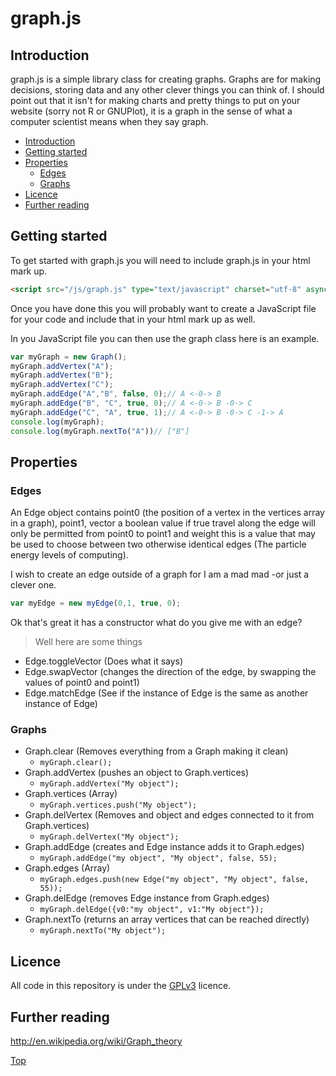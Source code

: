 # graph.js

## Introduction

graph.js is a simple library class for creating graphs. Graphs are for making decisions, storing data and any other clever things you can think of. I should point out that it isn't for making charts and pretty things to put on your website (sorry not R or GNUPlot), it is a graph in the sense of what a computer scientist means when they say graph.

- [Introduction](#introduction)
- [Getting started](#getting-started)
- [Properties](#properties)
	- [Edges](#edges)
	- [Graphs](#graphs)
- [Licence](#licence)
- [Further reading](#further-reading)


## Getting started

To get started with graph.js you will need to include graph.js in your html mark up.

```html
<script src="/js/graph.js" type="text/javascript" charset="utf-8" async defer></script>
```

Once you have done this you will probably want to create a JavaScript file for your code and include that in your html mark up as well.

In you JavaScript file you can then use the graph class here is an example.
```javascript
var myGraph = new Graph();
myGraph.addVertex("A");
myGraph.addVertex("B");
myGraph.addVertex("C");
myGraph.addEdge("A","B", false, 0);// A <-0-> B
myGraph.addEdge("B", "C", true, 0);// A <-0-> B -0-> C
myGraph.addEdge("C", "A", true, 1);// A <-0-> B -0-> C -1-> A
console.log(myGraph);
console.log(myGraph.nextTo("A"))// ["B"]
```
## Properties

### Edges

An Edge object contains point0 (the position of a vertex in the vertices array in a graph), point1, vector a boolean value if true travel along the edge will only be permitted from point0 to point1 and weight this is a value that may be used to choose between two otherwise identical edges (The particle energy levels of computing).

I wish to create an edge outside of a graph for I am a mad mad -or just a clever one.

```javascript
var myEdge = new myEdge(0,1, true, 0);
```
Ok that's great it has a constructor what do you give me with an edge?
> Well here are some things

- Edge.toggleVector (Does what it says)
- Edge.swapVector (changes the direction of the edge, by swapping the values of point0 and point1)
- Edge.matchEdge (See if the instance of Edge is the same as another instance of Edge)

### Graphs

- Graph.clear (Removes everything from a Graph making it clean)
	- `myGraph.clear();`
- Graph.addVertex (pushes an object to Graph.vertices)
	- `myGraph.addVertex("My object");`
- Graph.vertices (Array)
	- `myGraph.vertices.push("My object");`
- Graph.delVertex (Removes and object and edges connected to it from Graph.vertices)
	- `myGraph.delVertex("My object");`
- Graph.addEdge (creates and Edge instance adds it to Graph.edges)
	- `myGraph.addEdge("my object", "My object", false, 55);`
- Graph.edges (Array)
	- `myGraph.edges.push(new Edge("my object", "My object", false, 55));`
- Graph.delEdge (removes Edge instance from Graph.edges)
	- `myGraph.delEdge({v0:"my object", v1:"My object"});`
- Graph.nextTo (returns an array vertices that can be reached directly)
	- `myGraph.nextTo("My object");`

## Licence

All code in this repository is under the [GPLv3](gplv3.txt) licence.

## Further reading

http://en.wikipedia.org/wiki/Graph_theory

[Top](#)